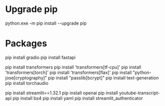 # Upgrade pip
python.exe -m pip install --upgrade pip

# Packages
pip install gradio
pip install fastapi

pip install transformers
pip install 'transformers[tf-cpu]'
pip install 'transformers[torch]'
pip install 'transformers[flax]'
pip install "python-jose[cryptography]"
pip install "passlib[bcrypt]"
pip install text-generation
pip install torchaudio

pip install streamlit==1.32.1
pip install openai
pip install youtube-transcript-api
pip install bs4
pip install yaml
pip install streamlit_authenticator